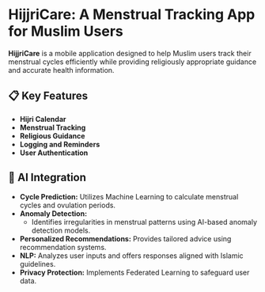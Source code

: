 # HijjriCare: A Menstrual Tracking App for Muslim Users  
**HijjriCare** is a mobile application designed to help Muslim users track their menstrual cycles efficiently while providing religiously appropriate guidance and accurate health information.  

## 📋 Key Features  
- **Hijri Calendar**   
- **Menstrual Tracking** 
- **Religious Guidance**  
- **Logging and Reminders** 
- **User Authentication**
  
## 🧠 AI Integration  
- **Cycle Prediction:** Utilizes Machine Learning to calculate menstrual cycles and ovulation periods.  
- **Anomaly Detection:**
    - Identifies irregularities in menstrual patterns using AI-based anomaly detection models.  
- **Personalized Recommendations:**
    Provides tailored advice using recommendation systems.  
- **NLP:**
    Analyzes user inputs and offers responses aligned with Islamic guidelines.  
- **Privacy Protection:**
    Implements Federated Learning to safeguard user data.  



